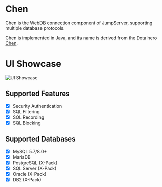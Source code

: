 # Chen

Chen is the WebDB connection component of JumpServer, supporting multiple database protocols.

Chen is implemented in Java, and its name is derived from the Dota hero [Chen](https://www.dota2.com/hero/chen).

# UI Showcase

![UI Showcase](https://download.jumpserver.org/images/chen.png)


## Supported Features

- [x] Security Authentication
- [x] SQL Filtering
- [x] SQL Recording
- [x] SQL Blocking

## Supported Databases

- [x] MySQL 5.7/8.0+
- [x] MariaDB
- [x] PostgreSQL (X-Pack)
- [x] SQL Server (X-Pack)
- [x] Oracle (X-Pack)
- [x] DB2 (X-Pack)
